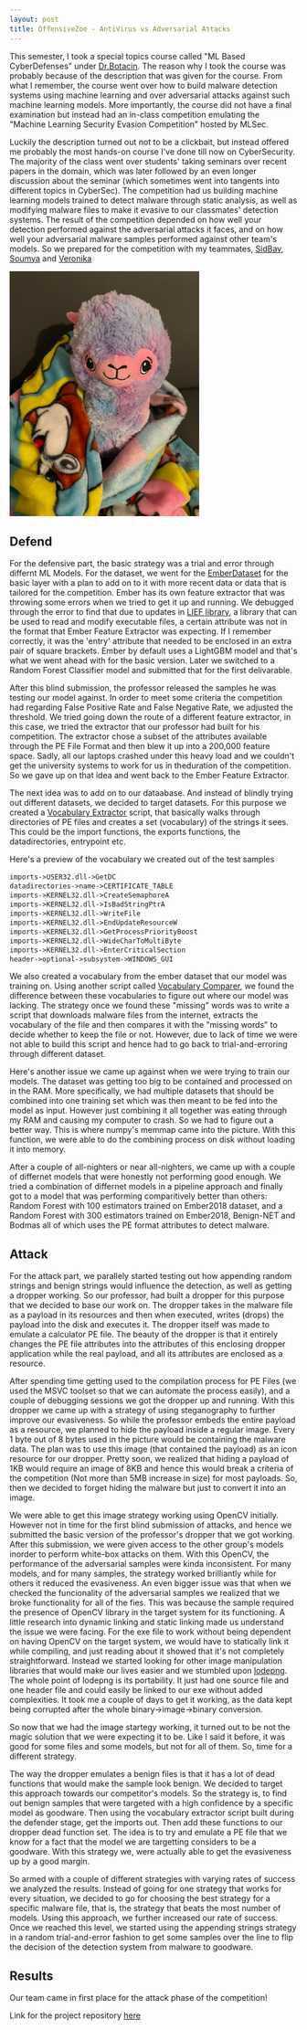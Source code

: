 ```yaml
---
layout: post
title: OffensiveZoe - AntiVirus vs Adversarial Attacks
---
```


This semester, I took a special topics course called "ML Based CyberDefenses" under [Dr.Botacin](https://github.com/marcusbotacin). The reason why I took the course was probably because of the description that was given for the course. From what I remember, the course went over how to build malware detection systems using machine learning and over adversarial attacks against such machine learning models. More importantly, the course did not have a final examination but instead had an in-class competition emulating the "Machine Learning Security Evasion Competition" hosted by MLSec.

Luckily the description turned out not to be a clickbait, but instead offered me probably the most hands-on course I've done till now on CyberSecurity. The majority of the class went over students' taking seminars over recent papers in the domain, which was later followed by an even longer discussion about the seminar (which sometimes went into tangents into different topics in CyberSec). The competition had us building machine learning models trained to detect malware through static analysis, as well as modifying malware files to make it evasive to our classmates' detection systems. The result of the competition depended on how well your detection performed against the adversarial attacks it faces, and on how well your adversarial malware samples performed against other team's models. So we prepared for the competition with my teammates, [SidBav](https://github.com/sidbav), [Soumya](https://github.com/Soumyajyotidutta) and [Veronika](https://github.com/vmaragulova3)

![Zoe - Our Team Mascot](/images/zoe.png)

## Defend

For the defensive part, the basic strategy was a trial and error through differnt ML Models. For the dataset, we went for the [EmberDataset](https://github.com/elastic/ember) for the basic layer with a plan to add on to it with more recent data or data that is tailored for the competition. Ember has its own feature extractor that was throwing some errors when we tried to get it up and running. We debugged through the error to find that due to updates in [LIEF library](https://github.com/lief-project), a library that can be used to read and modify executable files, a certain attribute was not in the format that Ember Feature Extractor was expecting. If I remember correctly, it was the 'entry' attribute that needed to be enclosed in an extra pair of square brackets. Ember by default uses a LightGBM model and that's what we went ahead with for the basic version. Later we switched to a Random Forest Classifier model and submitted that for the first delivarable. 

After this blind submission, the professor released the samples he was testing our model against. In order to meet some criteria the competition had regarding False Positive Rate and False Negative Rate, we adjusted the threshold. We tried going down the route of a different feature extractor, in this case, we tried the extractor that our professor had built for his competition. The extractor chose a subset of the attributes available through the PE File Format and then blew it up into a 200,000 feature space. Sadly, all our laptops crashed under this heavy load and we couldn't get the university systems to work for us in theduration of the competition. So we gave up on that idea and went back to the Ember Feature Extractor.

The next idea was to add on to our dataabase. And instead of blindly trying out different datasets, we decided to target datasets. For this purpose we created a [Vocabulary Extractor](https://github.com/sidbav/AV-vs-Evasive/tree/testing-attacks/scripts/vocabulary_extractor) script, that basically walks through directories of PE files and creates a set (vocabulary) of the strings it sees. This could be the import functions, the exports functions, the datadirectories, entrypoint etc. 

Here's a preview of the vocabulary we created out of the test samples

```
imports->USER32.dll->GetDC
datadirectories->name->CERTIFICATE_TABLE
imports->KERNEL32.dll->CreateSemaphoreA
imports->KERNEL32.dll->IsBadStringPtrA
imports->KERNEL32.dll->WriteFile
imports->KERNEL32.dll->EndUpdateResourceW
imports->KERNEL32.dll->GetProcessPriorityBoost
imports->KERNEL32.dll->WideCharToMultiByte
imports->KERNEL32.dll->EnterCriticalSection
header->optional->subsystem->WINDOWS_GUI
```

We also created a vocabulary from the ember dataset that our model was training on. Using another script called [Vocabulary Comparer](https://github.com/sidbav/AV-vs-Evasive/tree/testing-attacks/scripts/vocab_comparer), we found the difference between these vocabularies to figure out where our model was lacking. The strategy once we found these "missing" words was to write a script that downloads malware files from the internet, extracts the vocabulary of the file and then compares it with the "missing words" to decide whether to keep the file or not. However, due to lack of time we were not able to build this script and hence had to go back to trial-and-erroring through different dataset.

Here's another issue we came up against when we were trying to train our models. The dataset was getting too big to be contained and processed on in the RAM. More specifically, we had multiple datasets that should be combined into one training set which was then meant to be fed into the model as input. However just combining it all together was eating through my RAM and causing my computer to crash. So we had to figure out a better way. This is where numpy's memmap came into the picture. With this function, we were able to do the combining process on disk without loading it into memory. 

After a couple of all-nighters or near all-nighters, we came up with a couple of differnet models that were honestly not performing good enough. We tried a combination of differnet models in a pipeline approach and finally got to a model that was performing comparitively better than others: Random Forest with 100 estimators trained on Ember2018 dataset, and a Random Forest with 300 estimators trained on Ember2018, Benign-NET and Bodmas all of which uses the PE format attributes to detect malware. 

## Attack 

For the attack part, we parallely started testing out how appending random strings and benign strings would influence the detection, as well as getting a dropper working. So our professor, had built a dropper for this purpose that we decided to base our work on. The dropper takes in the malware file as a payload in its resources and then when executed, writes (drops) the payload into the disk and executes it. The dropper itself was made to emulate a calculator PE file. The beauty of the dropper is that it entirely changes the PE file attributes into the attributes of this enclosing dropper application while the real payload, and all its attributes are enclosed as a resource.

After spending time getting used to the compilation process for PE Files (we used the MSVC toolset so that we can automate the process easily), and a couple of debugging sessions we got the dropper up and running. With this dropper we came up with a strategy of using steganography to further improve our evasiveness. So while the professor embeds the entire payload as a resource, we planned to hide the payload inside a regular image. Every 1 byte out of 8 bytes used in the picture would be containing the malware data. The plan was to use this image (that contained the payload) as an icon resource for our dropper. Pretty soon, we realized that hiding a payload of 1KB would require an image of 8KB and hence this would break a criteria of the competition (Not more than 5MB increase in size) for most payloads. So, then we decided to forget hiding the malware but just to convert it into an image.

We were able to get this image strategy working using OpenCV initially. However not in time for the first blind submission of attacks, and hence we submitted the basic version of the professor's dropper that we got working. After this submission, we were given access to the other group's models inorder to perform white-box attacks on them. With this OpenCV, the performance of the adversarial samples were kinda inconsistent. For many models, and for many samples, the strategy worked brilliantly while for others it reduced the evasiveness. An even bigger issue was that when we checked the funcionality of the adversarial samples we realized that we broke functionality for all of the fies. This was because the sample required the presence of OpenCV library in the target system for its functioning. A little research into dynamic linking and static linking made us understand the issue we were facing. For the exe file to work without being dependent on having OpenCV on the target system, we would have to statically link it while compiling, and just reading about it showed that it's not completely straightforward. Instead we started looking for other image manipulation libraries that would make our lives easier and we stumbled upon [lodepng](https://github.com/lvandeve/lodepng). The whole point of lodepng is its portability. It just had one source file and one header file and could easily be linked to our exe without added complexities. It took me a couple of days to get it working, as the data kept being corrupted after the whole binary->image->binary conversion.

So now that we had the image startegy working, it turned out to be not the magic solution that we were expecting it to be. Like I said it before, it was good for some files and some models, but not for all of them. So, time for a different strategy.

The way the dropper emulates a benign files is that it has a lot of dead functions that would make the sample look benign. We decided to target this approach towards our competitor's models. So the strategy is, to find out benign samples that were targeted with a high confidence by a specific model as goodware. Then using the vocabulary extractor script built during the defender stage, get the imports out. Then add these functions to our dropper dead function set. The idea is to try and emulate a PE file that we know for a fact that the model we are targetting considers to be a goodware. With this strategy we, were actually able to get the evasiveness up by a good margin.

So armed with a couple of different strategies with varying rates of success we analyzed the results. Instead of going for one strategy that works for every situation, we decided to go for choosing the best strategy for a specific malware file, that is, the strategy that beats the most number of models. Using this approach, we further increased our rate of success. Once we reached this level, we started using the appending strings strategy in a random trial-and-error fashion to get some samples over the line to flip the decision of the detection system from malware to goodware.

## Results

Our team came in first place for the attack phase of the competition!

Link for the project repository [here](https://github.com/sidbav/AV-vs-Evasive)
